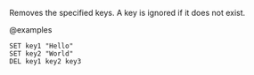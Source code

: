 Removes the specified keys.
A key is ignored if it does not exist.

@examples

```cli
SET key1 "Hello"
SET key2 "World"
DEL key1 key2 key3
```

